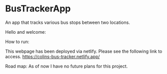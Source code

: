# BusTrackerApp
An app that tracks various bus stops between two locations. 

Hello and welcome:

How to run: 

This webpage has been deployed via netlify. Please see the following link to access. 
https://colins-bus-tracker.netlify.app/

Road map:
As of now I have no future plans for this project.
